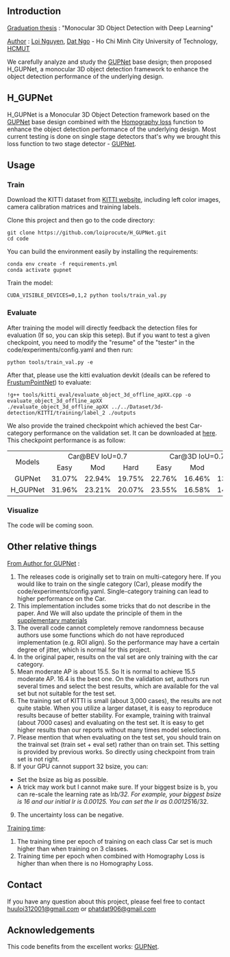 ## Introduction 
<ins>Graduation thesis</ins> : "Monocular 3D Object Detection with Deep Learning"  

<ins>Author</ins> : [Loi Nguyen](mailto:huuloi312001@gmail.com), [Dat Ngo](mailto:phatdat906@gmail.com) - Ho Chi Minh City University of Technology, [HCMUT](https://en.wikipedia.org/wiki/Ho_Chi_Minh_City_University_of_Technology)

We carefully analyze and study the [GUPNet](https://arxiv.org/abs/2107.13774) base design; then proposed H_GUPNet, a monocular 3D object detection framework to enhance the object detection performance of the underlying design.

## H_GUPNet

H_GUPNet is a Monocular 3D Object Detection framework based on the [GUPNet](https://arxiv.org/abs/2107.13774) base design combined with the [Homography loss](https://arxiv.org/abs/2204.00754) function to enhance the object detection performance of the underlying design. Most current testing is done on single stage detectors that's why we brought this loss function to two stage detector - [GUPNet](https://arxiv.org/abs/2107.13774).


## Usage

### Train

Download the KITTI dataset from [KITTI website](http://www.cvlibs.net/datasets/kitti/eval_object.php?obj_benchmark=3d), including left color images, camera calibration matrices and training labels.

Clone this project and then go to the code directory:

    git clone https://github.com/loiprocute/H_GUPNet.git
    cd code

You can build the environment easily by installing the requirements:

    conda env create -f requirements.yml
    conda activate gupnet

Train the model:

    CUDA_VISIBLE_DEVICES=0,1,2 python tools/train_val.py

### Evaluate

After training the model will directly feedback the detection files for evaluation (If so, you can skip this setep). But if you want to test a given checkpoint, you need to modify the "resume" of the "tester" in the code/experiments/config.yaml and then run:

    python tools/train_val.py -e

After that, please use the kitti evaluation devkit (deails can be refered to [FrustumPointNet](https://github.com/charlesq34/frustum-pointnets)) to evaluate:

    !g++ tools/kitti_eval/evaluate_object_3d_offline_apXX.cpp -o evaluate_object_3d_offline_apXX
    ./evaluate_object_3d_offline_apXX ../../Dataset/3d-detection/KITTI/training/label_2 ./outputs

We also provide the trained checkpoint which achieved the best Car-category performance on the validation set. It can be downloaded at [here](https://drive.google.com/file/d/1pH5QpwAbna67bSK5-DBDxX5zCw_BS55h/view?usp=sharing). This checkpoint performance is as follow:

<table align="center">
    <tr>
        <td rowspan="2",div align="center">Models</td>
        <td colspan="3",div align="center">Car@BEV IoU=0.7</td>    
        <td colspan="3",div align="center">Car@3D IoU=0.7</td>   
    </tr>
    <tr>
        <td div align="center">Easy</td> 
        <td div align="center">Mod</td> 
        <td div align="center">Hard</td> 
        <td div align="center">Easy</td> 
        <td div align="center">Mod</td> 
        <td div align="center">Hard</td> 
    </tr>
    <tr>
        <td div align="center">GUPNet</td>
        <td div align="center">31.07%</td> 
        <td div align="center">22.94%</td> 
        <td div align="center">19.75%</td> 
        <td div align="center">22.76%</td> 
        <td div align="center">16.46%</td> 
        <td div align="center">13.72%</td> 
    </tr>    
    <tr>
        <td div align="center">H_GUPNet</td>
        <td div align="center">31.96%</td> 
        <td div align="center">23.21%</td> 
        <td div align="center">20.07%</td> 
        <td div align="center">23.55%</td> 
        <td div align="center">16.58%</td> 
        <td div align="center">14.61%</td>  
    </tr>
</table>

### Visualize

The code will be coming soon.

## Other relative things
<ins>From Author for GUPNet</ins> :

1. The releases code is originally set to train on multi-category here. If you would like to train on the single category (Car), please modify the code/experiments/config.yaml. Single-category training can lead to higher performance on the Car. 
2. This implementation includes some tricks that do not describe in the paper. And We will also update the principle of them in the [supplementary materials](https://github.com/loiprocute/H_GUPNet/blob/main/pdf/supp.pdf)
3. The overall code cannot completely remove randomness because authors use some functions which do not have reproduced implementation (e.g. ROI align). So the performance may have a certain degree of jitter, which is normal for this project.
4. In the original paper, results on the val set are only training with the car category.
5. Mean moderate AP is about 15.5. So It is normal to achieve 15.5 moderate AP. 16.4 is the best one. On the validation set, authors run several times and select the best results, which are available for the val set but not suitable for the test set.
6. The training set of KITTI is small (about 3,000 cases), the results are not quite stable. When you utilize a larger dataset, it is easy to reproduce results because of better stability. For example, training with trainval (about 7000 cases) and evaluating on the test set. It is easy to get higher results than our reports without many times model selections.
7. Please mention that when evaluating on the test set, you should train on the trainval set (train set + eval set) rather than on train set. This setting is provided by previous works. So directly using checkpoint from train set is not right.
8. If your GPU cannot support 32 bsize, you can:
 - Set the bsize as big as possible.
 -  A trick may work but I cannot make sure. If your biggest bsize is b, you can re-scale the learning rate as lr*b/32. For example, your biggest bsize is 16 and our initial lr is 0.00125. You can set the lr as 0.00125*16/32.
9. The uncertainty loss can be negative.

<ins>Training time</ins>:

1. The training time per epoch of training on each class Car set is much higher than when training on 3 classes.
2. Training time per epoch when combined with Homography Loss is higher than when there is no Homography Loss.

## Contact

If you have any question about this project, please feel free to contact huuloi312001@gmail.com or phatdat906@gmail.com

## Acknowledgements
This code benefits from the excellent works: [GUPNet](https://github.com/SuperMHP/GUPNet).
